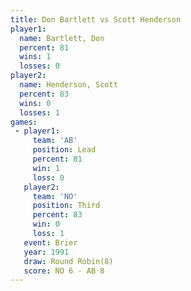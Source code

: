 ```yaml
---
title: Don Bartlett vs Scott Henderson
player1:                
  name: Bartlett, Don   
  percent: 81           
  wins: 1               
  losses: 0             
player2:                
  name: Henderson, Scott
  percent: 83           
  wins: 0               
  losses: 1             
games:
 - player1:        
     team: 'AB'    
     position: Lead
     percent: 81   
     win: 1        
     loss: 0       
   player2:         
     team: 'NO'     
     position: Third
     percent: 83    
     win: 0         
     loss: 1        
   event: Brier        
   year: 1991          
   draw: Round Robin(8)
   score: NO 6 - AB 8  
---
```

